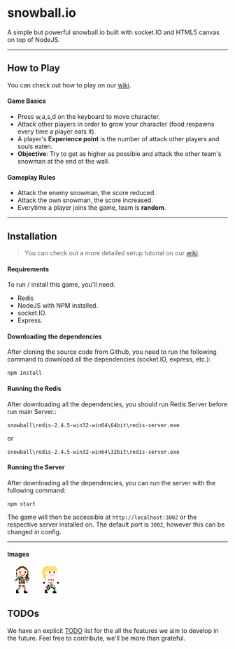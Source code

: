 snowball.io
=============

A simple but powerful snowball.io built with socket.IO and HTML5 canvas on top of NodeJS.

<!--need game screenshot image-->

<!--need deomo-->
---

## How to Play
You can check out how to play on our [wiki](https://github.com/firepunch/snowball/wiki/How-to-Play).

#### Game Basics
- Press w,a,s,d on the keyboard to move character.
- Attack other players in order to grow your character (food respawns every time a player eats it).
- A player's **Experience point** is the number of attack other players and souls eaten.
- **Objective**: Try to get as higher as possible and attack the other team's snowman at the end ot the wall.

#### Gameplay Rules
- Attack the enemy snowman, the score reduced.
- Attack the own snowman, the score increased.
- Everytime a player joins the game, team is **random**.
<!-- need speed, throw power, max ball count, ball demage, ball hp, jump demage explanation. -->

---
<!--
## Latest Changes
- Game logic is handled by the server
- The client side is for rendering of the canvas and it's items only.
- Mobile optimisation. 
---
-->

## Installation
<!--
You can simply click one of the buttons below to easily deploy this repo to Bluemix or Heroku:

[![Deploy to Bluemix](https://bluemix.net/deploy/button.png)](https://bluemix.net/deploy?repository=https://github.com/huytd/agar.io-clone)
[![Deploy to Heroku](https://www.herokucdn.com/deploy/button.png)](https://heroku.com/deploy)

Or...
-->

>You can check out a more detailed setup tutorial on our [wiki](https://github.com/firepunch/snowball/wiki/Setup).

#### Requirements
To run / install this game, you'll need: 
- Redis
- NodeJS with NPM installed.
- socket.IO.
- Express.


#### Downloading the dependencies
After cloning the source code from Github, you need to run the following command to download all the dependencies (socket.IO, express, etc.):

```
npm install
```

#### Running the Redis
After downloading all the dependencies, you should run Redis Server before run main Server.:
```
snowball\redis-2.4.5-win32-win64\64bit\redis-server.exe
```
or
```
snowball\redis-2.4.5-win32-win64\32bit\redis-server.exe
```

#### Running the Server
After downloading all the dependencies, you can run the server with the following command:

```
npm start
```

The game will then be accessible at `http://localhost:3002` or the respective server installed on. The default port is `3002`, however this can be changed in config.

---
#### Images
![Ateam Character NaYeon from twice](/readMeImages/NY1.png)
![Bteam Character MoMo from twice](/readMeImages/MM1.png)
<!--
## FAQ
1. **What is this game?**

  This is a clone of the game [Agar.IO](http://agar.io/). Someone said that Agar.IO is a clone of an iPad game called Osmos, but we haven't tried it yet. (Cloneception? :P)
  
2. **Why would you make a clone of this game?**

  Well, while the original game is still online, it is closed-source, and sometimes, it suffers from massive lag. That's why we want to make an open source version of it: for educational purposes, and to let the community add the features that they want, self-host it on their own servers, have fun with friends and more.
  
3. **Any plans on adding an online server to compete with Agar.IO or making money out of it?**

  No. This game belongs to the open-source community, and we have no plans on making money out of it nor competing with anything. But you can of course create your own public server, let us know if you do so and we can add it to our Live Demos list!
  
4. **Can I deploy this game to my own server?**

  Sure you can! That's what it's made for! ;)
  
5. **I don't like HTML5 canvas. Can I write my own game client with this server?**

  Of course! As long as your client supports WebSockets, you can write your game client in any language/technology, even with Unity3D if you want (there is an open source library for Unity to communicate with WebSockets)!
  
6. **Can I use some code of this project on my own?**

  Yes you can.

## For Developers
 - [Game Architecture](https://github.com/huytd/agar.io-clone/wiki/Game-Architecture) to understand how the backend works.
 - If you want to start your own project, I recommend you use [this template](https://github.com/huytd/node-online-game-template). Happy developing!
-->

## TODOs
 We have an explicit [TODO](https://github.com/firepunch/snowball/wiki/Coming-Features) list for the all the features we aim to develop in the future. Feel free to contribute, we'll be more than grateful.

<!--
## License
>You can check out the full license [here](https://github.com/huytd/agar.io-clone/blob/master/LICENSE).

This project is licensed under the terms of the **MIT** license.
-->
